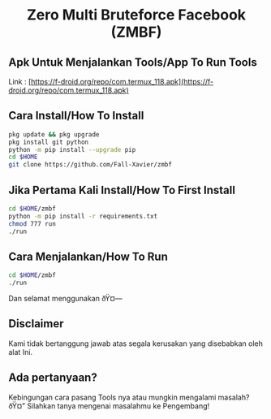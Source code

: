 <h1 align="center"><b>Zero Multi Bruteforce Facebook (ZMBF)</b></h1>

## Apk Untuk Menjalankan Tools/App To Run Tools

Link : [https://f-droid.org/repo/com.termux_118.apk](https://f-droid.org/repo/com.termux_118.apk)

## Cara Install/How To Install
```sh
pkg update && pkg upgrade
pkg install git python
python -m pip install --upgrade pip
cd $HOME
git clone https://github.com/Fall-Xavier/zmbf
```

## Jika Pertama Kali Install/How To First Install
```sh
cd $HOME/zmbf
python -m pip install -r requirements.txt
chmod 777 run
./run
```

## Cara Menjalankan/How To Run
```sh
cd $HOME/zmbf
./run
```
Dan selamat menggunakan ðŸ¤—

## Disclaimer
Kami tidak bertanggung jawab atas segala kerusakan yang disebabkan oleh alat Ini.

## Ada pertanyaan?
Kebingungan cara pasang Tools nya atau mungkin mengalami masalah? ðŸ¤”
Silahkan tanya mengenai masalahmu ke Pengembang!
